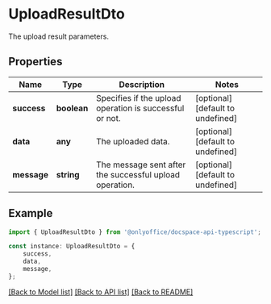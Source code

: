 # UploadResultDto

The upload result parameters.

## Properties

Name | Type | Description | Notes
------------ | ------------- | ------------- | -------------
**success** | **boolean** | Specifies if the upload operation is successful or not. | [optional] [default to undefined]
**data** | **any** | The uploaded data. | [optional] [default to undefined]
**message** | **string** | The message sent after the successful upload operation. | [optional] [default to undefined]

## Example

```typescript
import { UploadResultDto } from '@onlyoffice/docspace-api-typescript';

const instance: UploadResultDto = {
    success,
    data,
    message,
};
```

[[Back to Model list]](../README.md#documentation-for-models) [[Back to API list]](../README.md#documentation-for-api-endpoints) [[Back to README]](../README.md)
